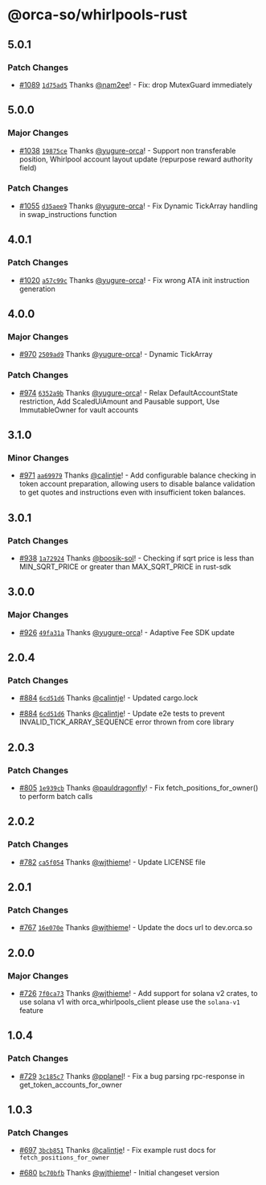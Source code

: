 # @orca-so/whirlpools-rust

## 5.0.1

### Patch Changes

- [#1089](https://github.com/orca-so/whirlpools/pull/1089) [`1d75ad5`](https://github.com/orca-so/whirlpools/commit/1d75ad588d92cea7dca4883255630c0a3d7b3bd7) Thanks [@nam2ee](https://github.com/nam2ee)! - Fix: drop MutexGuard immediately

## 5.0.0

### Major Changes

- [#1038](https://github.com/orca-so/whirlpools/pull/1038) [`19875ce`](https://github.com/orca-so/whirlpools/commit/19875ce6595c7e15ad07cd2ede3966b05d34ab62) Thanks [@yugure-orca](https://github.com/yugure-orca)! - Support non transferable position, Whirlpool account layout update (repurpose reward authority field)

### Patch Changes

- [#1055](https://github.com/orca-so/whirlpools/pull/1055) [`d35aee9`](https://github.com/orca-so/whirlpools/commit/d35aee9034fc9b7feecbfb7e85bd352df0aad1dd) Thanks [@yugure-orca](https://github.com/yugure-orca)! - Fix Dynamic TickArray handling in swap_instructions function

## 4.0.1

### Patch Changes

- [#1020](https://github.com/orca-so/whirlpools/pull/1020) [`a57c99c`](https://github.com/orca-so/whirlpools/commit/a57c99c5fb1cae451280b576c206ea761aa00255) Thanks [@yugure-orca](https://github.com/yugure-orca)! - Fix wrong ATA init instruction generation

## 4.0.0

### Major Changes

- [#970](https://github.com/orca-so/whirlpools/pull/970) [`2509ad9`](https://github.com/orca-so/whirlpools/commit/2509ad9d9894a38c922e6e84a6a3a9de5e9ccd2d) Thanks [@yugure-orca](https://github.com/yugure-orca)! - Dynamic TickArray

### Patch Changes

- [#974](https://github.com/orca-so/whirlpools/pull/974) [`6352a9b`](https://github.com/orca-so/whirlpools/commit/6352a9b61a574fb62440a7dca9a933af02847db5) Thanks [@yugure-orca](https://github.com/yugure-orca)! - Relax DefaultAccountState restriction, Add ScaledUiAmount and Pausable support, Use ImmutableOwner for vault accounts

## 3.1.0

### Minor Changes

- [#971](https://github.com/orca-so/whirlpools/pull/971) [`aa69979`](https://github.com/orca-so/whirlpools/commit/aa699796d86a6d51825df4214de5334ea8630636) Thanks [@calintje](https://github.com/calintje)! - Add configurable balance checking in token account preparation, allowing users to disable balance validation to get quotes and instructions even with insufficient token balances.

## 3.0.1

### Patch Changes

- [#938](https://github.com/orca-so/whirlpools/pull/938) [`1a72924`](https://github.com/orca-so/whirlpools/commit/1a72924533b793203db780dbec5526dc58bcc1a7) Thanks [@boosik-sol](https://github.com/boosik-sol)! - Checking if sqrt price is less than MIN_SQRT_PRICE or greater than MAX_SQRT_PRICE in rust-sdk

## 3.0.0

### Major Changes

- [#926](https://github.com/orca-so/whirlpools/pull/926) [`49fa31a`](https://github.com/orca-so/whirlpools/commit/49fa31a042254c4f4a7c16594344f66e9c208c2b) Thanks [@yugure-orca](https://github.com/yugure-orca)! - Adaptive Fee SDK update

## 2.0.4

### Patch Changes

- [#884](https://github.com/orca-so/whirlpools/pull/884) [`6cd51d6`](https://github.com/orca-so/whirlpools/commit/6cd51d64de8fe0f310c1bf2f3a5e659a68c426d0) Thanks [@calintje](https://github.com/calintje)! - Updated cargo.lock

- [#884](https://github.com/orca-so/whirlpools/pull/884) [`6cd51d6`](https://github.com/orca-so/whirlpools/commit/6cd51d64de8fe0f310c1bf2f3a5e659a68c426d0) Thanks [@calintje](https://github.com/calintje)! - Update e2e tests to prevent INVALID_TICK_ARRAY_SEQUENCE error thrown from core library

## 2.0.3

### Patch Changes

- [#805](https://github.com/orca-so/whirlpools/pull/805) [`1e939cb`](https://github.com/orca-so/whirlpools/commit/1e939cb50a41f24240d46edf8a5601502c425f6f) Thanks [@pauldragonfly](https://github.com/pauldragonfly)! - Fix fetch_positions_for_owner() to perform batch calls

## 2.0.2

### Patch Changes

- [#782](https://github.com/orca-so/whirlpools/pull/782) [`ca5f054`](https://github.com/orca-so/whirlpools/commit/ca5f054066d34943eefe72228b442525e849eaeb) Thanks [@wjthieme](https://github.com/wjthieme)! - Update LICENSE file

## 2.0.1

### Patch Changes

- [#767](https://github.com/orca-so/whirlpools/pull/767) [`16e070e`](https://github.com/orca-so/whirlpools/commit/16e070e3f7099fcc653c791940d6f40b8472c9b2) Thanks [@wjthieme](https://github.com/wjthieme)! - Update the docs url to dev.orca.so

## 2.0.0

### Major Changes

- [#726](https://github.com/orca-so/whirlpools/pull/726) [`7f0ca73`](https://github.com/orca-so/whirlpools/commit/7f0ca73f49ce8354bb9156bba326cd5d9e93d665) Thanks [@wjthieme](https://github.com/wjthieme)! - Add support for solana v2 crates, to use solana v1 with orca_whirlpools_client please use the `solana-v1` feature

## 1.0.4

### Patch Changes

- [#729](https://github.com/orca-so/whirlpools/pull/729) [`3c185c7`](https://github.com/orca-so/whirlpools/commit/3c185c75cc8f1860befed2472c5ae99909683861) Thanks [@pplanel](https://github.com/pplanel)! - Fix a bug parsing rpc-response in get_token_accounts_for_owner

## 1.0.3

### Patch Changes

- [#697](https://github.com/orca-so/whirlpools/pull/697) [`3bcb851`](https://github.com/orca-so/whirlpools/commit/3bcb851f23776f765b2e6222ef0566c6a3123d3c) Thanks [@calintje](https://github.com/calintje)! - Fix example rust docs for `fetch_positions_for_owner`

- [#680](https://github.com/orca-so/whirlpools/pull/680) [`bc70bfb`](https://github.com/orca-so/whirlpools/commit/bc70bfb40068bb13282a92a7b36f501429470b27) Thanks [@wjthieme](https://github.com/wjthieme)! - Initial changeset version
